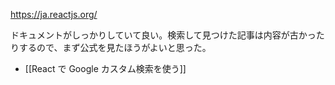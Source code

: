 https://ja.reactjs.org/

ドキュメントがしっかりしていて良い。検索して見つけた記事は内容が古かったりするので、まず公式を見たほうがよいと思った。

- [[React で Google カスタム検索を使う]]
